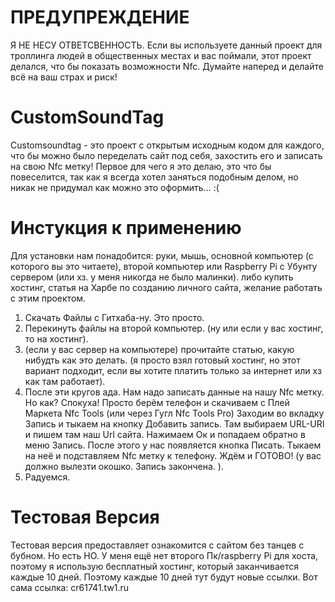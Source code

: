 # ПРЕДУПРЕЖДЕНИЕ 
Я НЕ НЕСУ ОТВЕТСВЕННОСТЬ. Если вы используете данный проект для троллинга людей в общественных местах и вас поймали, этот проект делался, что бы показать возможности Nfc. Думайте наперед и делайте всё на ваш страх и риск!

# CustomSoundTag
Customsoundtag - это проект с открытым исходным кодом для каждого, что бы можно было переделать 
сайт под себя, захостить его и записать на свою Nfc метку! 
Первое для чего я это делаю, это что бы повеселится, 
так как я всегда хотел заняться подобным делом,
но никак не придумал как можно это оформить... :(
# Инстукция к применению
Для установки нам понадобится: руки, мышь, основной компьютер (с которого вы это читаете), второй компьютер или Raspberry Pi с Убунту сервером (или хз. у меня никогда не было малинки). либо купить хостинг, статья на Харбе по созданию личного сайта, желание работать с этим проектом. 
1. Скачать Файлы с Гитхаба-ну. Это просто. 
2. Перекинуть файлы на второй компьютер. (ну или если у вас хостинг, то на хостинг). 
3. (если у вас сервер на компьютере) прочитайте статью, какую нибудть как это делать. (я просто взял готовый хостинг, но этот вариант подходит, если вы хотите платить только за интернет или хз как там работает). 
4. После эти кругов ада. Нам надо записать данные на нашу Nfc метку. Но как? Спокуха! Просто берём телефон и скачиваем с Плей Маркета Nfc Tools (или через Гугл Nfc Tools Pro) Заходим во вкладку Запись и тыкаем на кнопку Добавить запись. Там выбираем URL-URI и пишем там наш Url сайта. 
Нажимаем Ок и попадаем обратно в меню Запись. После этого у нас появляется кнопка Писать. Тыкаем на неё и подставляем Nfc метку к телефону. Ждём и ГОТОВО! (у вас должно вылезти окошко. Запись закончена. ). 
5. Радуемся.

# Тестовая Версия
Тестовая версия предоставляет ознакомится с сайтом без танцев с бубном. Но есть НО. У меня ещё нет второго Пк/raspberry Pi для хоста, поэтому я использую бесплатный хостинг, который заканчивается каждые 10 дней. Поэтому каждые 10 дней тут будут новые ссылки. Вот сама ссылка: cr61741.tw1.ru
